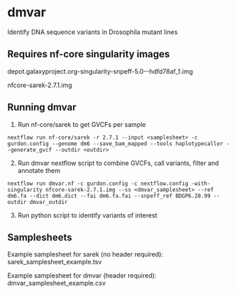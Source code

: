 # dmvar
Identify DNA sequence variants in Drosophila mutant lines

## Requires nf-core singularity images

depot.galaxyproject.org-singularity-snpeff-5.0--hdfd78af_1.img

nfcore-sarek-2.7.1.img

## Running dmvar

1. Run nf-core/sarek to get GVCFs per sample 

`nextflow run nf-core/sarek -r 2.7.1 --input <samplesheet> -c gurdon.config --genome dm6 --save_bam_mapped --tools haplotypecaller --generate_gvcf --outdir <outdir>`

2. Run dmvar nextflow script to combine GVCFs, call variants, filter and annotate them

`nextflow run dmvar.nf -c gurdon.config -c nextflow.config -with-singularity nfcore-sarek-2.7.1.img --ss <dmvar_samplesheet> --ref dm6.fa --dict dm6.dict --fai dm6.fa.fai --snpeff_ref BDGP6.28.99 --outdir dmvar_outdir`

3. Run python script to identify variants of interest

## Samplesheets

Example samplesheet for sarek (no header required): sarek_samplesheet_example.tsv

Example samplesheet for dmvar (header required): dmvar_samplesheet_example.csv
